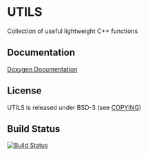 UTILS
=====

Collection of useful lightweight C++ functions

Documentation
-------------

[Doxygen Documentation](http://tum-i5.github.io/utils/)

License
-------

UTILS is released under BSD-3 (see [COPYING](COPYING))

Build Status
------------

[![Build Status](https://travis-ci.org/TUM-I5/utils.svg?branch=master)](https://travis-ci.org/TUM-I5/utils)